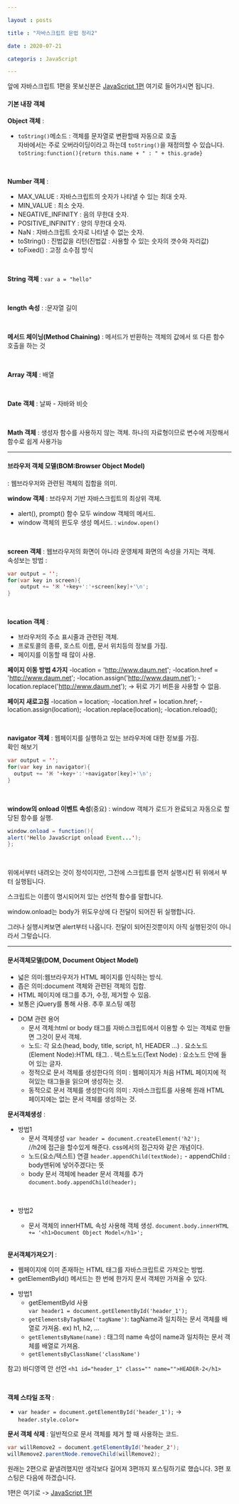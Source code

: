 ```yaml
---

layout : posts

title : "자바스크립트 문법 정리2"

date : 2020-07-21

categoris : JavaScript

---
```


앞에 자바스크립트 1편을 못보신분은 [JavaScript 1편](https://pkt369.github.io/JavaScript1/) 여기로 들어가시면 됩니다.

<h4>기본 내장 객체</h4>

**Object 객체** :
 - `toString()`메소드 : 객체를 문자열로 변환할때 자동으로 호출  
 자바에서는 주로 오버라이딩이라고 하는데 `toString()`을 재정의할 수 있습니다.  
 `toString:function(){return this.name + " : " + this.grade}`

 <br>


**Number 객체** :
 - MAX_VALUE : 자바스크립트의 숫자가 나타낼 수 있는 최대 숫자.
 - MIN_VALUE : 최소 숫자.
 - NEGATIVE_INFINITY : 음의 무한대 숫자.
 - POSITIVE_INFINITY : 양의 무한대 숫자.
 - NaN : 자바스크립트 숫자로 나타낼 수 없는 숫자.
 - toString() : 진법값을 리턴(진법값 : 사용할 수 있는 숫자의 갯수와 자리값)
 - toFixed() : 고정 소수점 방식

 <br>


**String 객체** : `var a = "hello"`

<br>


**length 속성** : :문자열 길이

<br>


**메서드 체이닝(Method Chaining)** : 메서드가 반환하는 객체의 값에서 또 다른 함수 호출을 하는 것

<br>


**Array 객체** : 배열

<br>


**Date 객체** : 날짜 - 자바와 비슷

<br>


**Math 객체** : 생성자 함수를 사용하지 않는 객체. 하나의 자료형이므로 변수에 저장해서 함수로 쉽게 사용가능

<hr>

<h4>브라우저 객체 모델(BOM:Browser Object Model)</h4>

: 웹브라우저와 관련된 객체의 집합을 의미.

**window 객체** : 브라우저 기반 자바스크립트의 최상위 객체.
- alert(), prompt() 함수 모두 window 객체의 메서드.
- window 객체의 윈도우 생성 메서드. : `window.open()`

<br>

**screen 객체** : 웹브라우저의 화면이 아니라 운영체제 화면의 속성을 가지는 객체.  
속성보는 방법 :
```java
var output = '';
for(var key in screen){
	output += '※ '+key+':'+screen[key]+'\n';
}
```
<br>

**location 객체** :
- 브라우저의 주소 표시줄과 관련된 객체.
- 프로토콜의 종류, 호스트 이름, 문서 위치등의 정보를 가짐.
- 페이지를 이동할 때 많이 사용.

**페이지 이동 방법 4가지**
-location = 'http://www.daum.net';
-location.href = 'http://www.daum.net';
-location.assign('http://www.daum.net');
-location.replace('http://www.daum.net'); -> 뒤로 가기 버튼을 사용할 수 없음.

**페이지 새로고침**
-location = location;
-location.href = location.href;
-location.assign(location);
-location.replace(location);
-location.reload();

<br>

**navigator 객체** : 웹페이지를 실행하고 있는 브라우저에 대한 정보를 가짐.  
확인 해보기
```java
var output = '';
for(var key in navigator){
  output += '※ '+key+':'+navigator[key]+'\n';
}
```
<br>

**window의 onload 이벤트 속성**(중요) : window 객체가 로드가 완료되고 자동으로 할당된 함수를 실행.
```java
window.onload = function(){
alert('Hello JavaScript onload Event...');
};
```

<br>

위에서부터 내려오는 것이 정석이지만, 그전에 스크립트를 먼저 실행시킨 뒤 위에서 부터 실행됩니다.  

스크립트는 이름이 명시되어저 있는 선언적 함수를 말합니다.  

window.onload는 body가 위도우상에 다 전달이 되어진 뒤 실행합니다.  

그러나 실행시켜보면 alert부터 나옵니다. 전달이 되어진것뿐이지 아직 실행된것이 아니라서 그렇습니다.

<hr>

<h4>문서객체모델(DOM, Document Object Model)</h4>

- 넓은 의미:웹브라우저가 HTML 페이지를 인식하는 방식.
- 좁은 의미:document 객체와 관련된 객체의 집합.
- HTML 페이지에 태그를 추가, 수정, 제거할 수 있음.
- 보통은 jQuery를 통해 사용. 추후 포스팅 예정

* DOM 관련 용어
  - 문서 객체:html or body 태그를 자바스크립트에서 이용할 수 있는 객체로 만들면 그것이 문서 객체.
  - 노드: 각 요소(head, body, title, script, h1, HEADER ...)
  . 요소노드(Element Node):HTML 태그.
  . 텍스트노드(Text Node) : 요소노드 안에 들어 있는 글자.
  - 정적으로 문서 객체를 생성한다의 의미
  : 웹페이지가 처음 HTML 페이지에 적혀있는 태그들을 읽으며 생성하는 것.
  - 동적으로 문서 객체를 생성한다의 의미
  : 자바스크립트를 사용해 원래 HTML 페이지에는 없는 문서 객체를 생성하는 것.

**문서객체생성** :
* 방법1
  - 문서 객체생성
 `var header = document.createElement('h2');`  
  //h2에 접근을 할수있게 해준다. css에서의 접근자와 같은 개념이다.
  - 노드(요소/텍스트) 연결
 `header.appendChild(textNode);` - appendChild : body맨뒤에 넣어주겠다는 뜻
  - body 문서 객체에 header 문서 객체를 추가
 `document.body.appendChild(header);`

<br>

* 방법2
  - 문서 객체의 innerHTML 속성 사용해 객체 생성.
   `document.body.innerHTML += '<h1>Document Object Model</h1>';`

   <br>

**문서객체가져오기** :
 - 웹페이지에 이미 존재하는 HTML 태그를 자바스크립트로 가져오는 방법.
 - getElementById() 메서드는 한 번에 한가지 문서 객체만 가져올 수 있다.
* 방법1
  - getElementById 사용  
  `var header1 = document.getElementById('header_1');`  
  - `getElementsByTagName('tagName')`: tagName과 일치하는 문서 객체를 배열로 가져옴. ex) h1, h2, ...
  - `getElementsByName(name)` : 태그의 name 속성이 name과 일치하는 문서 객체를 배열로 가져옴.
  - `getElementsByClassName('className')`

참고) 바디영역 안 선언 `<h1 id="header_1" class="" name="">HEADER-2</h1>`

<br>

**객체 스타일 조작** :
- `var header = document.getElementById('header_1');` -> `header.style.color=`

**문서 객체 삭제** : 일반적으로 문서 객체를 제거 할 때 사용하는 코드.
```java  
var willRemove2 = document.getElementById('header_2');
willRemove2.parentNode.removeChild(willRemove2);
```

원래는 2편으로 끝낼려했지만 생각보다 길어져 3편까지 포스팅하기로 했습니다.
3편 포스팅은 다음에 하겠습니다.

1편은 여기로 -> [JavaScript 1편](https://pkt369.github.io/JavaScript1/)
